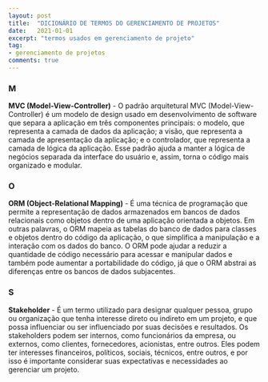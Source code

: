 ```yaml
---
layout: post
title:  "DICIONÁRIO DE TERMOS DO GERENCIAMENTO DE PROJETOS"
date:   2021-01-01
excerpt: "termos usados em gerenciamento de projeto"
tag:
- gerenciamento de projetos
comments: true
---
```

### M
**MVC (Model-View-Controller)** - O padrão arquitetural MVC (Model-View-Controller) é um modelo de design usado em desenvolvimento de software que separa a aplicação em três componentes principais: o modelo, que representa a camada de dados da aplicação; a visão, que representa a camada de apresentação da aplicação; e o controlador, que representa a camada de lógica da aplicação. Esse padrão ajuda a manter a lógica de negócios separada da interface do usuário e, assim, torna o código mais organizado e modular.

### O
**ORM (Object-Relational Mapping)** - É uma técnica de programação que permite a representação de dados armazenados em bancos de dados relacionais como objetos dentro de uma aplicação orientada a objetos. Em outras palavras, o ORM mapeia as tabelas do banco de dados para classes e objetos dentro do código da aplicação, o que simplifica a manipulação e a interação com os dados do banco. O ORM pode ajudar a reduzir a quantidade de código necessário para acessar e manipular dados e também pode aumentar a portabilidade do código, já que o ORM abstrai as diferenças entre os bancos de dados subjacentes.

### S
**Stakeholder** - É um termo utilizado para designar qualquer pessoa, grupo ou organização que tenha interesse direto ou indireto em um projeto, e que possa influenciar ou ser influenciado por suas decisões e resultados. Os stakeholders podem ser internos, como funcionários da empresa, ou externos, como clientes, fornecedores, acionistas, entre outros. Eles podem ter interesses financeiros, políticos, sociais, técnicos, entre outros, e por isso é importante considerar suas expectativas e necessidades ao gerenciar um projeto.